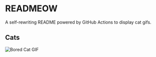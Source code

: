 # READMEOW

A self-rewriting README powered by GitHub Actions to display cat gifs.

## Cats

![Bored Cat GIF](https://media0.giphy.com/media/v1.Y2lkPTlhY2QwMmRhM3l3aDVsZnFoMmNjMnQyZXNjdnpldWVvNm83c3Z3bzFtc3duNG5kYSZlcD12MV9naWZzX3NlYXJjaCZjdD1n/mlvseq9yvZhba/200.gif)
